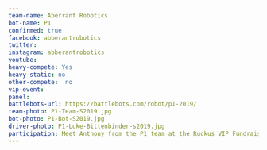 ```yaml
---
team-name: Aberrant Robotics
bot-name: P1
confirmed: true
facebook: abberantrobotics
twitter:
instagram: abberantrobotics
youtube:
heavy-compete: Yes
heavy-static: no
other-compete:  no
vip-event:
panel:
battlebots-url: https://battlebots.com/robot/p1-2019/
team-photo: P1-Team-S2019.jpg
bot-photo: P1-Bot-S2019.jpg
driver-photo: P1-Luke-Bittenbinder-s2019.jpg
participation: Meet Anthony from the P1 team at the Ruckus VIP Fundraiser!
---
```

